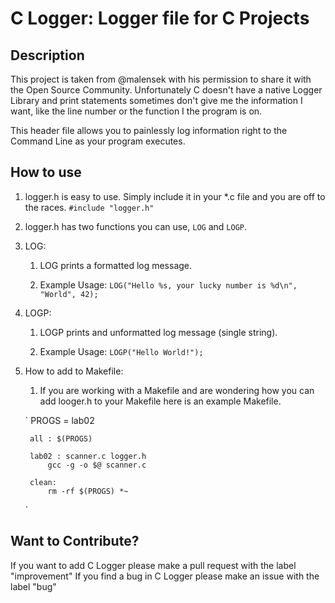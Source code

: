 # C Logger: Logger file for C Projects

## Description
This project is taken from @malensek with his permission to share it with the Open Source Community.
Unfortunately C doesn't have a native Logger Library and print statements sometimes don't give me the 
information I want, like the line number or the function I the program is on. 

This header file allows you to painlessly log information right to the Command Line as your program 
executes.


## How to use
1. logger.h is easy to use. Simply include it in your *.c file and you are off to the races. `#include "logger.h"`

1. logger.h has two functions you can use, `LOG` and `LOGP`.

1. LOG:
    1. LOG prints a formatted log message.

    2. Example Usage:
        `LOG("Hello %s, your lucky number is %d\n", "World", 42);`

1. LOGP:
    1. LOGP prints and unformatted log message (single string).
    
    2. Example Usage:
        `LOGP("Hello World!");`

1. How to add to Makefile:
    1. If you are working with a Makefile and are wondering how you can add 
        looger.h to your Makefile here is an example Makefile.
    
    `
        PROGS = lab02

        all : $(PROGS)

        lab02 : scanner.c logger.h
            gcc -g -o $@ scanner.c

        clean:
            rm -rf $(PROGS) *~
    `

## Want to Contribute?
If you want to add C Logger please make a pull request with the label "improvement"
If you find a bug in C Logger please make an issue with the label "bug"
